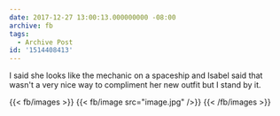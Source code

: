 ```yaml
---
date: 2017-12-27 13:00:13.000000000 -08:00
archive: fb
tags: 
  - Archive Post
id: '1514408413'
---
```


I said she looks like the mechanic on a spaceship and Isabel said that wasn't a very nice way to compliment her new outfit but I stand by it.

{{< fb/images >}}
{{< fb/image src="image.jpg" />}}
{{< /fb/images >}}
